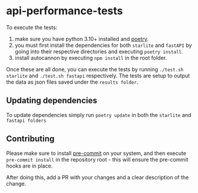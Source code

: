# api-performance-tests

To execute the tests:

1. make sure you have python 3.10+ installed and [poetry](https://python-poetry.org/).
2. you must first install the dependencies for both `starlite` and `fastAPI` by going into their respective directories and executing `poetry install`.
3. install autocannon by executing `npm install` in the root folder.

Once these are all done, you can execute the tests by running `./test.sh starlite` and `./test.sh fastapi` respectively. The tests are setup to output the data as json files saved under the `results folder`.

## Updating dependencies

To update dependencies simply run `poetry update` in both the `starlite` and `fastapi folders`

## Contributing

Please make sure to install [pre-commit](https://pre-commit.com/) on your system, and then execute `pre-commit install` in the repository root - this will ensure the pre-commit hooks are in place.

After doing this, add a PR with your changes and a clear description of the change.
